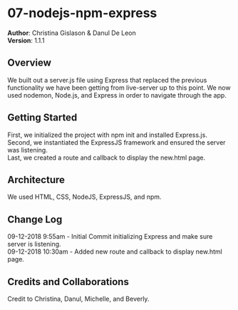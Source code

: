 # 07-nodejs-npm-express

**Author**: Christina Gislason & Danul De Leon </br>
**Version**: 1.1.1 

## Overview
We built out a server.js file using Express that replaced the previous functionality we have been getting from live-server up to this point. We now used nodemon, Node.js, and Express in order to navigate through the app.

## Getting Started
First, we initialized the project with npm init and installed Express.js.</br>
Second, we instantiated the ExpressJS framework and ensured the server was listening.</br>
Last, we created a route and callback to display the new.html page.

## Architecture
We used HTML, CSS, NodeJS, ExpressJS, and npm.

## Change Log
09-12-2018 9:55am - Initial Commit initializing Express and make sure server is listening.</br>
09-12-2018 10:30am - Added new route and callback to display new.html page.

## Credits and Collaborations
Credit to Christina, Danul, Michelle, and Beverly.
